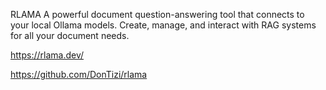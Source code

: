 RLAMA
A powerful document question-answering tool that connects to your local Ollama models. Create, manage, and interact with RAG systems for all your document needs.

https://rlama.dev/

https://github.com/DonTizi/rlama